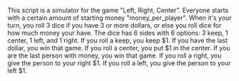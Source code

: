 This script is a simulator for the game "Left, Right, Center". Everyone starts with a certain amount of starting money "money_per_player". When it's your turn, you roll 3 dice if you have 3 or more dollars, or else you roll dice for how much money your have. The dice has 6 sides with 6 options: 3 keep, 1 center, 1 left, and 1 right. If you roll a keep, you keep $1. If you have the last dollar, you win that game. If you roll a center, you put $1 in the center. If you are the last person with money, you win that game. If you roll a right, you give the person to your right $1. If you roll a left, you give the person to your left $1.
